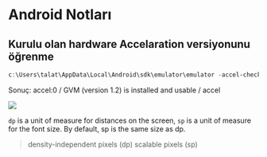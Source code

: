 # Android Notları

## Kurulu olan hardware Accelaration versiyonunu öğrenme

```powershell
c:\Users\talat\AppData\Local\Android\sdk\emulator\emulator -accel-check
```

Sonuç: accel:0 / GVM (version 1.2) is installed and usable / accel

![](https://developer.android.com/codelabs/basic-android-kotlin-training-first-template-project/img/f650fadcfac653de.png)

`dp` is a unit of measure for distances on the screen, `sp` is a unit of measure for the font size. By default, sp is the same size as dp.

> density-independent pixels (dp)
> scalable pixels (sp)
